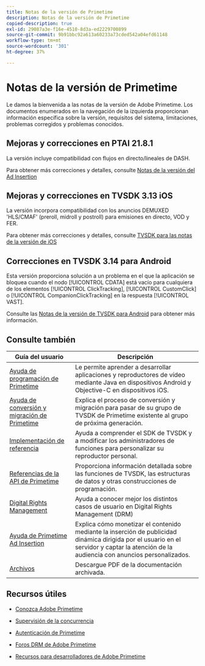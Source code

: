 ```yaml
---
title: Notas de la versión de Primetime
description: Notas de la versión de Primetime
copied-description: true
exl-id: 29087a3e-f16e-4510-8d3a-ed2229700899
source-git-commit: 9b91bbc92a613a60233a73cded542a04efd61148
workflow-type: tm+mt
source-wordcount: '301'
ht-degree: 37%

---
```


# Notas de la versión de Primetime

Le damos la bienvenida a las notas de la versión de Adobe Primetime. Los documentos enumerados en la navegación de la izquierda proporcionan información específica sobre la versión, requisitos del sistema, limitaciones, problemas corregidos y problemas conocidos.

## Mejoras y correcciones en PTAI 21.8.1

La versión incluye compatibilidad con flujos en directo/lineales de DASH.

Para obtener más correcciones y detalles, consulte [Notas de la versión del Ad Insertion](/help/release-notes/ptai-21x-release-notes.md)

## Mejoras y correcciones en TVSDK 3.13 iOS

La versión incorpora compatibilidad con los anuncios DEMUXED &#39;HLS/CMAF&#39; (preroll, midroll y postroll) para emisiones en directo, VOD y FER.

Para obtener más correcciones y detalles, consulte [TVSDK para las notas de la versión de iOS](../release-notes/tvsdk-3x-ios.md)

## Correcciones en TVSDK 3.14 para Android

Esta versión proporciona solución a un problema en el que la aplicación se bloquea cuando el nodo [!UICONTROL CDATA] está vacío para cualquiera de los elementos [!UICONTROL ClickTracking], [!UICONTROL CustomClick] o [!UICONTROL CompanionClickTracking] en la respuesta [!UICONTROL VAST].

Consulte las [Notas de la versión de TVSDK para Android](../release-notes/tvsdk-3x-android.md) para obtener más información.

## Consulte también

| Guía del usuario | Descripción |
|--- |--- |
| [Ayuda de programación de Primetime](/help/programming/home.md) | Le permite aprender a desarrollar aplicaciones y reproductores de vídeo mediante Java en dispositivos Android y Objective-C en dispositivos iOS. |
| [Ayuda de conversión y migración de Primetime](/help/migration-guides/home.md) | Explica el proceso de conversión y migración para pasar de su grupo de TVSDK de Primetime existente al grupo de próxima generación. |
| [Implementación de referencia](/help/android-reference-implementation/home.md) | Ayuda a comprender el SDK de TVSDK y a modificar los administradores de funciones para personalizar su reproductor personal. |
| [Referencias de la API de Primetime](/help/reference/api-references.md) | Proporciona información detallada sobre las funciones de TVSDK, las estructuras de datos y otras construcciones de programación. |
| [Digital Rights Management](/help/digital-rights-management/home.md) | Ayuda a conocer mejor los distintos casos de usuario en Digital Rights Management (DRM) |
| [Ayuda de Primetime Ad Insertion](/help/primetime-ad-insertion/home.md) | Explica cómo monetizar el contenido mediante la inserción de publicidad dinámica dirigida por el usuario en el servidor y captar la atención de la audiencia con anuncios personalizados. |
| [Archivos](https://helpx.adobe.com/primetime/archives.html) | Descargue PDF de la documentación archivada. |

## Recursos útiles

* [Conozca Adobe Primetime](https://www.adobe.com/in/marketing/primetime.html)

* [Supervisión de la concurrencia](https://tve.helpdocsonline.com/concurrency-monitoring-introduction)

* [Autenticación de Primetime](https://tve.helpdocsonline.com/home)

* [Foros DRM de Adobe Primetime](https://forums.adobe.com/community/adobe_access)

* [Recursos para desarrolladores de Adobe Primetime](https://www.adobe.com/devnet/primetime.html)
